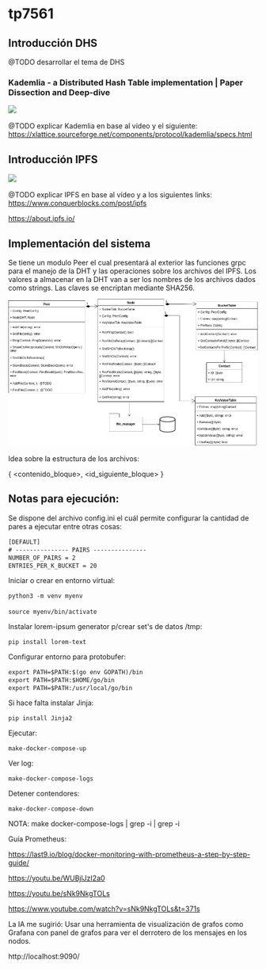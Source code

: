 # tp7561

## Introducción DHS
@TODO desarrollar el tema de DHS

### Kademlia - a Distributed Hash Table implementation | Paper Dissection and Deep-dive

[![](https://markdown-videos-api.jorgenkh.no/youtube/_kCHOpINA5g)](https://www.youtube.com/watch?v=_kCHOpINA5g)

@TODO explicar Kademlia en base al vídeo y el siguiente: https://xlattice.sourceforge.net/components/protocol/kademlia/specs.html


## Introducción IPFS

[![](https://markdown-videos-api.jorgenkh.no/youtube/-ZC1-M3biyo)](https://youtu.be/-ZC1-M3biyo)

@TODO explicar IPFS en base al vídeo y a los siguientes links: https://www.conquerblocks.com/post/ipfs

https://about.ipfs.io/


## Implementación del sistema

Se tiene un modulo Peer el cual presentará al exterior las funciones grpc para el manejo de la DHT y las operaciones sobre los archivos del IPFS. 
Los valores a almacenar en la DHT van a ser los nombres de los archivos dados como strings.
Las claves se encriptan mediante SHA256.

![Diagrama De Clases Peer](./docs/DiagramaDeClasesPeer.png)


Idea sobre la estructura de los archivos:

{
    <contenido_bloque>,
    <id_siguiente_bloque>
}


## Notas para ejecución:

Se dispone del archivo config.ini el cuál permite configurar la cantidad de pares a ejecutar entre otras cosas:

```
[DEFAULT]
# --------------- PAIRS ---------------
NUMBER_OF_PAIRS = 2
ENTRIES_PER_K_BUCKET = 20
```
Iniciar o crear en entorno virtual:
```
python3 -m venv myenv

source myenv/bin/activate

```
Instalar lorem-ipsum generator p/crear set's de datos /tmp:
```
pip install lorem-text
```
Configurar entorno para protobufer:
```
export PATH=$PATH:$(go env GOPATH)/bin
export PATH=$PATH:$HOME/go/bin
export PATH=$PATH:/usr/local/go/bin
```
Si hace falta instalar Jinja:
```
pip install Jinja2
```
Ejecutar:
```
make-docker-compose-up
```
Ver log:
```
make-docker-compose-logs
```
Detener contendores:
```
make-docker-compose-down
```

NOTA: make docker-compose-logs | grep -i <exp> | grep -i <exp>


Guía Prometheus:

https://last9.io/blog/docker-monitoring-with-prometheus-a-step-by-step-guide/

https://youtu.be/WUBjlJzI2a0

https://youtu.be/sNk9NkgTOLs

https://www.youtube.com/watch?v=sNk9NkgTOLs&t=371s

La IA me sugirió: Usar una herramienta de visualización de grafos como Grafana con panel de grafos para ver el derrotero de los mensajes en los nodos.

http://localhost:9090/